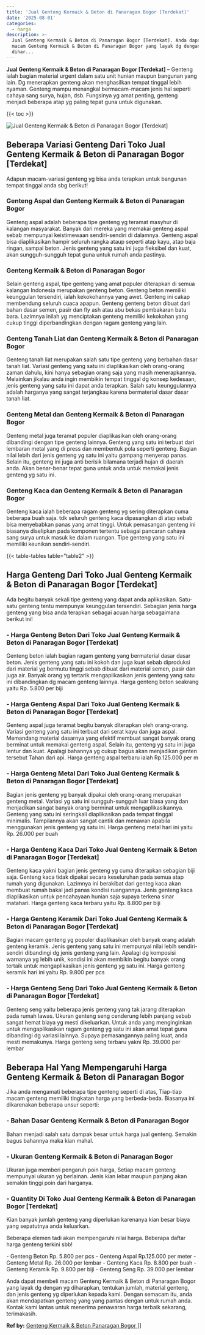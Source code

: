 ```yaml
---
title: 'Jual Genteng Kermaik & Beton di Panaragan Bogor [Terdekat]'
date: '2025-08-01'
categories:
  - harga
description: >-
  Jual Genteng Kermaik & Beton di Panaragan Bogor [Terdekat]. Anda dapat membeli
  macam Genteng Kermaik & Beton di Panaragan Bogor yang layak dg dengan yg
  dihar...
---
```


**Jual Genteng Kermaik & Beton di Panaragan Bogor \[Terdekat\]** – Genteng ialah bagian material urgent dalam satu unit hunian maupun bangunan yang lain. Dg menerapkan genteng akan menghasilkan tempat tinggal lebih nyaman. Genteng mampu menangkal bermacam-macam jenis hal seperti cahaya sang surya, hujan, dsb. Fungsinya yg amat penting, genteng menjadi beberapa atap yg paling tepat guna untuk digunakan.

{{< toc >}}

![Jual Genteng Kermaik & Beton di Panaragan Bogor [Terdekat]](/images/genteng-minimalis-murah06.png)

## Beberapa Variasi Genteng Dari Toko Jual Genteng Kermaik & Beton di Panaragan Bogor \[Terdekat\]

Adapun macam-variasi genteng yg bisa anda terapkan untuk bangunan tempat tinggal anda sbg berikut!

### Genteng Aspal dan Genteng Kermaik & Beton di Panaragan Bogor

Genteng aspal adalah beberapa tipe genteng yg teramat masyhur di kalangan masyarakat. Banyak dari mereka yang memakai genteng aspal sebab mempunyai keistimewaan sendiri-sendiri di dalamnya. Genteng aspal bisa diaplikasikan hampir seluruh rangka ataup seperti atap kayu, atap baja ringan, sampai beton. Jenis genteng yang satu ini juga fleksibel dan kuat, akan sungguh-sungguh tepat guna untuk rumah anda pastinya.

### Genteng Kermaik & Beton di Panaragan Bogor

Selain genteng aspal, tipe genteng yang amat populer diterapkan di semua kalangan Indonesia merupakan genteng beton. Genteng beton memiliki keunggulan tersendiri, ialah kekokohannya yang awet. Genteng ini cakap membendung seluruh cuaca apapun. Genteng genteng beton dibuat dari bahan dasar semen, pasir dan fly ash atau abu bekas pembakaran batu bara. Lazimnya inilah yg menciptakan genteng memiliki kekokohan yang cukup tinggi diperbandingkan dengan ragam genteng yang lain.

### Genteng Tanah Liat dan Genteng Kermaik & Beton di Panaragan Bogor

Genteng tanah liat merupakan salah satu tipe genteng yang berbahan dasar tanah liat. Variasi genteng yang satu ini diaplikasikan oleh orang-orang zaman dahulu, kini hanya sebagian orang saja yang masih menerapkannya. Melainkan jikalau anda ingin membikin tempat tinggal dg konsep kedesaan, jenis genteng yang satu ini dapat anda terapkan. Salah satu keunggulannya adalah harganya yang sangat terjangkau karena bermaterial dasar dasar tanah liat.

### Genteng Metal dan Genteng Kermaik & Beton di Panaragan Bogor

Genteng metal juga teramat populer diaplikasikan oleh orang-orang dibandingi dengan tipe genteng lainnya. Genteng yang satu ini terbuat dari lembaran metal yang di press dan membentuk pola seperti genteng. Bagian nilai lebih dari jenis genteng yg satu ini yaitu gampang menyerap panas. Selain itu, genteng ini juga anti berisik bilamana terjadi hujan di daerah anda. Akan benar-benar tepat guna untuk anda untuk memakai jenis genteng yg satu ini.

### Genteng Kaca dan Genteng Kermaik & Beton di Panaragan Bogor

Genteng kaca ialah beberapa ragam genteng yg sering diterapkan cuma beberapa buah saja. tdk seluruh genteng kaca dipasangkan di atap sebab bisa menyebabkan panas yang amat tinggi. Untuk pemasangan genteng ini biasanya diselipkan pada komponen tertentu sebagai pancaran cahaya sang surya untuk masuk ke dalam ruangan. Tipe genteng yang satu ini memiliki keunikan sendiri-sendiri.

{{< table-tables table="table2" >}}

## Harga Genteng Dari Toko Jual Genteng Kermaik & Beton di Panaragan Bogor \[Terdekat\]

Ada begitu banyak sekali tipe genteng yang dapat anda aplikasikan. Satu-satu genteng tentu mempunyai keunggulan tersendiri. Sebagian jenis harga genteng yang bisa anda terapkan sebagai acuan harga sebagaimana berikut ini!

### \- Harga Genteng Beton Dari Toko Jual Genteng Kermaik & Beton di Panaragan Bogor \[Terdekat\]

Genteng beton ialah bagian ragam genteng yang bermaterial dasar dasar beton. Jenis genteng yang satu ini kokoh dan juga kuat sebab diproduksi dari material yg bermutu tinggi sebab dibuat dari material semen, pasir dan juga air. Banyak orang yg tertarik mengaplikasikan jenis genteng yang satu ini dibandingkan dg macam genteng lainnya. Harga genteng beton seakrang yaitu Rp. 5.800 per biji

### \- Harga Genteng Aspal Dari Toko Jual Genteng Kermaik & Beton di Panaragan Bogor \[Terdekat\]

Genteng aspal juga teramat begitu banyak diterapkan oleh orang-orang. Variasi genteng yang satu ini terbuat dari serat kayu dan juga aspal. Memandang material dasarnya yang efektif membuat sangat banyak orang berminat untuk memakai genteng aspal. Selain itu, genteng yg satu ini juga lentur dan kuat. Apalagi bahannya yg cukup bagus akan menjadikan genten tersebut Tahan dari api. Harga genteng aspal terbaru ialah Rp.125.000 per m

### \- Harga Genteng Metal Dari Toko Jual Genteng Kermaik & Beton di Panaragan Bogor \[Terdekat\]

Bagian jenis genteng yg banyak dipakai oleh orang-orang merupakan genteng metal. Variasi yg satu ini sungguh-sungguh luar biasa yang dan menjadikan sangat banyak orang berminat untuk mengaplikasikannya. Genteng yang satu ini seringkali diaplikasikan pada tempat tinggal minimalis. Tampilannya akan sangat cantik dan menawan apabila menggunakan jenis genteng yg satu ini. Harga genteng metal hari ini yaitu Rp. 26.000 per buah

### \- Harga Genteng Kaca Dari Toko Jual Genteng Kermaik & Beton di Panaragan Bogor \[Terdekat\]

Genteng kaca yakni bagian jenis genteng yg cuma diterapkan sebagian biji saja. Genteng kaca tidak dipakai secara keseluruhan pada semua atap rumah yang digunakan. Lazimnya ini berakibat dari genteg kaca akan membuat rumah bakal jadi panas kondisi ruangannya. Jenis genteng kaca diaplikasikan untuk pencahayaan hunian saja supaya terkena sinar matahari. Harga genteng kaca terbaru yaitu Rp. 8.800 per biji

### \- Harga Genteng Keramik Dari Toko Jual Genteng Kermaik & Beton di Panaragan Bogor \[Terdekat\]

Bagian macam genteng yg populer diaplikasikan oleh banyak orang adalah genteng keramik. Jenis genteng yang satu ini mempunyai nilai lebih sendiri-sendiri dibandingi dg jenis genteng yang lain. Apalagi dg komposisi warnanya yg lebih unik, kondisi ini akan membikin begitu banyak orang tertaik untuk mengaplikasikan jenis genteng yg satu ini. Harga genteng keramik hari ini yaitu Rp. 9.800 per pcs

### \- Harga Genteng Seng Dari Toko Jual Genteng Kermaik & Beton di Panaragan Bogor \[Terdekat\]

Genteng seng yaitu beberapa jenis genteng yang tak jarang diterapkan pada rumah lawas. Ukuran genteng seng cenderung lebih panjang sebab sangat hemat biaya yg mesti dikeluarkan. Untuk anda yang menginginkan untuk mengaplikasikan ragam genteng yg satu ini akan amat tepat guna dibandingi dg variasi lainnya. Supaya pemasangannya paling kuat, anda mesti memakunya. Harga genteng seng terbaru yakni Rp. 39.000 per lembar

## Beberapa Hal Yang Mempengaruhi Harga Genteng Kermaik & Beton di Panaragan Bogor

Jika anda mengamati beberapa tipe genteng seperti di atas, Tiap-tiap macam genteng memiliki tingkatan harga yang berbeda-beda. Biasanya ini dikarenakan beberapa unsur seperti:

### \- Bahan Dasar Genteng Kermaik & Beton di Panaragan Bogor

Bahan menjadi salah satu dampak besar untuk harga jual genteng. Semakin bagus bahannya maka kian mahal.

### \- Ukuran Genteng Kermaik & Beton di Panaragan Bogor

Ukuran juga memberi pengaruh poin harga, Setiap macam genteng mempunyai ukuran yg berlainan. Jenis kian lebar maupun panjang akan semakin tinggi poin dari harganya.

### \- Quantity Di Toko Jual Genteng Kermaik & Beton di Panaragan Bogor \[Terdekat\]

Kian banyak jumlah genteng yang diperlukan karenanya kian besar biaya yang sepatutnya anda keluarkan.

Beberapa elemen tadi akan mempengaruhi nilai harga. Beberapa daftar harga genteng terkini sbb!

\- Genteng Beton Rp. 5.800 per pcs - Genteng Aspal Rp.125.000 per meter - Genteng Metal Rp. 26.000 per lembar - Genteng Kaca Rp. 8.800 per buah - Genteng Keramik Rp. 9.800 per biji - Genteng Seng Rp. 39.000 per lembar

Anda dapat membeli macam Genteng Kermaik & Beton di Panaragan Bogor yang layak dg dengan yg diharapkan, tentukan jumlah, material genteng, dan jenis genteng yg diperlukan kepada kami. Dengan semacam itu, anda akan mendapatkan genteng yang yang pantas dengan untuk rumah anda. Kontak kami lantas untuk menerima penawaran harga terbaik sekarang, terimakasih.

**Ref by:**  [Genteng Kermaik & Beton  Panaragan Bogor []](https://id.wikipedia.org/wiki/Genteng)
